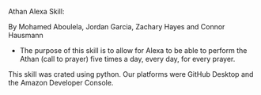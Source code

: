 Athan Alexa Skill:

By Mohamed Aboulela, Jordan Garcia, Zachary Hayes and Connor Hausmann

- The purpose of this skill is to allow for Alexa to be able to perform the Athan (call to prayer) five times a day, every day,
for every prayer.

This skill was crated using python. Our platforms were GitHub Desktop and the Amazon Developer Console.
